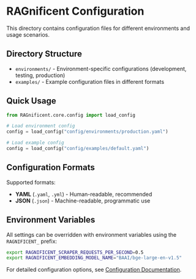 # RAGnificent Configuration

This directory contains configuration files for different environments and usage scenarios.

## Directory Structure

- `environments/` - Environment-specific configurations (development, testing, production)
- `examples/` - Example configuration files in different formats

## Quick Usage

```python
from RAGnificent.core.config import load_config

# Load environment config
config = load_config("config/environments/production.yaml")

# Load example config
config = load_config("config/examples/default.yaml")
```

## Configuration Formats

Supported formats:
- **YAML** (`.yaml`, `.yml`) - Human-readable, recommended
- **JSON** (`.json`) - Machine-readable, programmatic use

## Environment Variables

All settings can be overridden with environment variables using the `RAGNIFICENT_` prefix:

```bash
export RAGNIFICENT_SCRAPER_REQUESTS_PER_SECOND=0.5
export RAGNIFICENT_EMBEDDING_MODEL_NAME="BAAI/bge-large-en-v1.5"
```

For detailed configuration options, see [Configuration Documentation](../docs/CONFIGURATION.md).